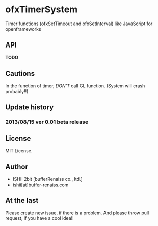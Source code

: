 # ofxTimerSystem


Timer functions (ofxSetTimeout and ofxSetInterval) like JavaScript for openframeworks

## API

__TODO__

## Cautions

In the function of timer, _DON'T_ call GL function. (System will crash probably!!)

## Update history

### 2013/08/15 ver 0.01 beta release

## License

MIT License.

## Author

* ISHII 2bit [bufferRenaiss co., ltd.]
* ishii[at]buffer-renaiss.com

## At the last

Please create new issue, if there is a problem.
And please throw pull request, if you have a cool idea!!
